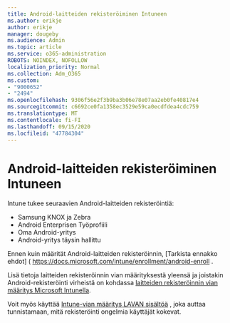 ```yaml
---
title: Android-laitteiden rekisteröiminen Intuneen
ms.author: erikje
author: erikje
manager: dougeby
ms.audience: Admin
ms.topic: article
ms.service: o365-administration
ROBOTS: NOINDEX, NOFOLLOW
localization_priority: Normal
ms.collection: Adm_O365
ms.custom:
- "9000652"
- "2494"
ms.openlocfilehash: 9306f56e2f3b9ba3b06e78e07aa2eb0fe40817e4
ms.sourcegitcommit: c6692ce0fa1358ec3529e59ca0ecdfdea4cdc759
ms.translationtype: MT
ms.contentlocale: fi-FI
ms.lasthandoff: 09/15/2020
ms.locfileid: "47784304"
---
```

# <a name="enrolling-android-devices-into-intune"></a>Android-laitteiden rekisteröiminen Intuneen

Intune tukee seuraavien Android-laitteiden rekisteröintiä:
- Samsung KNOX ja Zebra
- Android Enterprisen Työprofiili
- Oma Android-yritys
- Android-yritys täysin hallittu

Ennen kuin määrität Android-laitteiden rekisteröinnin, [Tarkista ennakko ehdot] ( https://docs.microsoft.com/intune/enrollment/android-enroll .

Lisä tietoja laitteiden rekisteröinnin vian määrityksestä yleensä ja joistakin Android-rekisteröinti virheistä on kohdassa [laitteiden rekisteröinnin vian määritys Microsoft Intunella](https://docs.microsoft.com/intune/enrollment/troubleshoot-device-enrollment-in-intune).

Voit myös käyttää [Intune-vian määritys LAVAN sisältöä](https://docs.microsoft.com/intune/fundamentals/help-desk-operators) , joka auttaa tunnistamaan, mitä rekisteröinti ongelmia käyttäjät kokevat.





